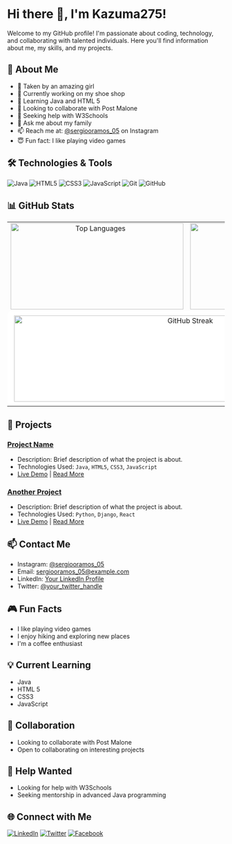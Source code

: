 # Hi there 👋, I'm Kazuma275!

Welcome to my GitHub profile! I'm passionate about coding, technology, and collaborating with talented individuals. Here you'll find information about me, my skills, and my projects.

## 📝 About Me

- 🥰 Taken by an amazing girl
- 🔭 Currently working on my shoe shop
- 🌱 Learning Java and HTML 5
- 👯 Looking to collaborate with Post Malone
- 🤔 Seeking help with W3Schools
- 💬 Ask me about my family
- 📫 Reach me at: [@sergiooramos_05](https://instagram.com/sergiooramos_05) on Instagram
- 😇 Fun fact: I like playing video games

## 🛠️ Technologies & Tools

![Java](https://img.shields.io/badge/Java-ED8B00?style=for-the-badge&logo=java&logoColor=white)
![HTML5](https://img.shields.io/badge/HTML5-E34F26?style=for-the-badge&logo=html5&logoColor=white)
![CSS3](https://img.shields.io/badge/CSS3-1572B6?style=for-the-badge&logo=css3&logoColor=white)
![JavaScript](https://img.shields.io/badge/JavaScript-F7DF1E?style=for-the-badge&logo=javascript&logoColor=black)
![Git](https://img.shields.io/badge/Git-F05032?style=for-the-badge&logo=git&logoColor=white)
![GitHub](https://img.shields.io/badge/GitHub-181717?style=for-the-badge&logo=github&logoColor=white)

## 📊 GitHub Stats

<table>
  <tr>
    <td align="center">
      <img src="https://github-readme-stats.vercel.app/api/top-langs?username=Kazuma275&show_icons=true&locale=en&layout=compact" alt="Top Languages" style="width: 400px; height: 200px;" />
    </td>
    <td align="center">
      <img src="https://github-readme-stats.vercel.app/api?username=Kazuma275&show_icons=true&locale=en" alt="GitHub Stats" style="width: 400px; height: 200px;" />
    </td>
  </tr>
  <tr>
    <td colspan="2" align="center" style="background-color: white; padding: 10px; border-radius: 10px;">
      <img src="https://github-readme-streak-stats.herokuapp.com?user=Kazuma275" alt="GitHub Streak" style="width: 800px; height: 200px;" />
    </td>
  </tr>
</table>

## 🌟 Projects

### [Project Name](https://github.com/Kazuma275/Project-Name)
- Description: Brief description of what the project is about.
- Technologies Used: `Java`, `HTML5`, `CSS3`, `JavaScript`
- [Live Demo](https://project-live-demo.com) | [Read More](https://github.com/Kazuma275/Project-Name)

### [Another Project](https://github.com/Kazuma275/Another-Project)
- Description: Brief description of what the project is about.
- Technologies Used: `Python`, `Django`, `React`
- [Live Demo](https://another-project-live-demo.com) | [Read More](https://github.com/Kazuma275/Another-Project)

## 📫 Contact Me

- Instagram: [@sergiooramos_05](https://instagram.com/sergiooramos_05)
- Email: [sergiooramos_05@example.com](mailto:sergiooramos_05@example.com)
- LinkedIn: [Your LinkedIn Profile](https://www.linkedin.com/in/your-profile/)
- Twitter: [@your_twitter_handle](https://twitter.com/your_twitter_handle)

## 🎮 Fun Facts

- I like playing video games
- I enjoy hiking and exploring new places
- I'm a coffee enthusiast

## 💡 Current Learning

- Java
- HTML 5
- CSS3
- JavaScript

## 👥 Collaboration

- Looking to collaborate with Post Malone
- Open to collaborating on interesting projects

## 🤝 Help Wanted

- Looking for help with W3Schools
- Seeking mentorship in advanced Java programming

## 🌐 Connect with Me

[![LinkedIn](https://img.shields.io/badge/LinkedIn-0A66C2?style=for-the-badge&logo=linkedin&logoColor=white)](https://www.linkedin.com/in/your-profile/)
[![Twitter](https://img.shields.io/badge/Twitter-1DA1F2?style=for-the-badge&logo=twitter&logoColor=white)](https://twitter.com/your-profile)
[![Facebook](https://img.shields.io/badge/Facebook-1877F2?style=for-the-badge&logo=facebook&logoColor=white)](https://facebook.com/your-profile)

